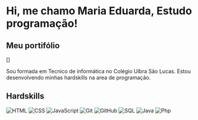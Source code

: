# Hi, me chamo Maria Eduarda, Estudo programação!
## Meu portifólio 
[]

Sou formada em Tecnico de informática no Colégio Ulbra São Lucas.
Estou desenvolvendo minhas hardskills na area de programação.

## Hardskills
![HTML](https://img.shields.io/badge/HTML5-e34c26?style=flat-square&logo=html5&logoColor=fff)
![CSS](https://img.shields.io/badge/CSS3-264de4?style=flat-square&logo=css3&logoColor=fff)
![JavaScript](https://img.shields.io/badge/JavaScript-f7df1e?style=flat-square&logo=javascript&logoColor=000)
![Git](https://img.shields.io/badge/Git-f05032?style=flat-square&logo=git&logoColor=fff)
![GitHub](https://img.shields.io/badge/GitHub-181717?style=flat-square&logo=github)
![SQL](https://img.shields.io/badge/SQL-4479A1?style=flat-square&logo=postgresql&logoColor=fff)
![Java](https://img.shields.io/badge/Java-007396?style=flat-square&logo=java&logoColor=fff)
![Php](<img width="512" height="512" alt="image" src="https://github.com/user-attachments/assets/25374fa5-4130-401a-967f-09afa87ea058" />
)


